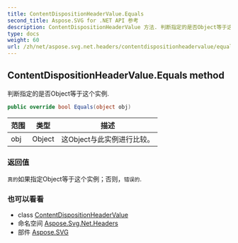 ```yaml
---
title: ContentDispositionHeaderValue.Equals
second_title: Aspose.SVG for .NET API 参考
description: ContentDispositionHeaderValue 方法. 判断指定的是否Object等于这个实例.
type: docs
weight: 60
url: /zh/net/aspose.svg.net.headers/contentdispositionheadervalue/equals/
---
```

## ContentDispositionHeaderValue.Equals method

判断指定的是否Object等于这个实例.

```csharp
public override bool Equals(object obj)
```

| 范围 | 类型 | 描述 |
| --- | --- | --- |
| obj | Object | 这Object与此实例进行比较。 |

### 返回值

`真的`如果指定Object等于这个实例；否则，`错误的`.

### 也可以看看

* class [ContentDispositionHeaderValue](../)
* 命名空间 [Aspose.Svg.Net.Headers](../../contentdispositionheadervalue/)
* 部件 [Aspose.SVG](../../../)


